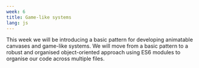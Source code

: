 ```yaml
---
week: 6
title: Game-like systems
lang: js
---
```


This week we will be introducing a basic pattern for developing animatable canvases and game-like systems.
We will move from a basic pattern to a robust and organised object-oriented approach using ES6 modules to organise our code across multiple files.
